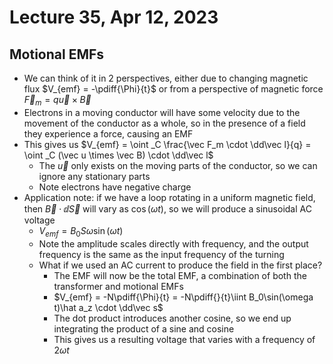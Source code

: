 # Lecture 35, Apr 12, 2023

## Motional EMFs

* We can think of it in 2 perspectives, either due to changing magnetic flux $V_{emf} = -\pdiff{\Phi}{t}$ or from a perspective of magnetic force $\vec F_m = q\vec u \times \vec B$
* Electrons in a moving conductor will have some velocity due to the movement of the conductor as a whole, so in the presence of a field they experience a force, causing an EMF
* This gives us $V_{emf} = \oint _C \frac{\vec F_m \cdot \dd\vec l}{q} = \oint _C (\vec u \times \vec B) \cdot \dd\vec l$
	* The $\vec u$ only exists on the moving parts of the conductor, so we can ignore any stationary parts
	* Note electrons have negative charge
* Application note: if we have a loop rotating in a uniform magnetic field, then $\vec B \cdot \dd\vec S$ will vary as $\cos(\omega t)$, so we will produce a sinusoidal AC voltage
	* $V_{emf} = B_0S\omega\sin(\omega t)$
	* Note the amplitude scales directly with frequency, and the output frequency is the same as the input frequency of the turning
	* What if we used an AC current to produce the field in the first place?
		* The EMF will now be the total EMF, a combination of both the transformer and motional EMFs
		* $V_{emf} = -N\pdiff{\Phi}{t} = -N\pdiff{}{t}\iint B_0\sin(\omega t)\hat a_z \cdot \dd\vec s$
		* The dot product introduces another cosine, so we end up integrating the product of a sine and cosine
		* This gives us a resulting voltage that varies with a frequency of $2\omega t$

